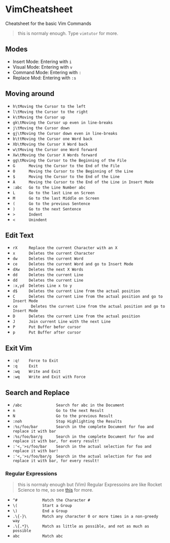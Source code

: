 # VimCheatsheet

Cheatsheet for the basic Vim Commands

> this is normaly enough. Type `vimtutor` for more. 

## Modes 

- Insert Mode: Entering with `i`
- Visual Mode: Entering with `v`
- Command Mode: Entering with `:` 
- Replace Mod: Entering with `:s`

## Moving around 

- `h\tMoving the Cursor to the left`
- `l\tMoving the Cursor to the right`
- `k\tMoving the Cursor up`
- `gk\tMoving the Cursor up even in line-breaks`
- `j\tMoving the Cursor down`
- `gj\tMoving the Cursor down even in line-breaks`
- `b\ttMoving the Cursor one Word back`
- `Xb\tMoving the Cursor X Word back`
- `w\tMoving the Cursor one Word forward`
- `Xw\tMoving the Cursor X Words forward`
- `gg\tMoving the Cursor to the Beginning of the File`
- `G      Moving the Cursor to the End of the File`
- `0      Moving the Cursor to the Beginning of the Line`
- `$      Moving the Cursor to the End of the Line`
- `A      Moving the Cursor to the End of the Line in Insert Mode`
- `:abc   Go to the Line Number abc` 
- `L      Go to the last Line on Screen` 
- `M      Go to the last Middle on Screen` 
- `(      Go to the previous Sentence` 
- `)      Go to the next Sentence` 
- `>      Indent` 
- `<      Unindent` 

## Edit Text 

- `rX     Replace the current Character with an X`
- `x      Deletes the current Character`
- `dw     Deletes the current Word`
- `ce     Deletes the current Word and go to Insert Mode`
- `dXw    Deletes the next X Words`
- `dd     Deletes the current Line`
- `dd     Deletes the current Line`
- `:x,yd  Deletes Line x to y`
- `d$     Deletes the current Line from the actual position`
- `C      Deletes the current Line from the actual position and go to Insert Mode`
- `ce      Deletes the current Line from the actual position and go to Insert Mode`
- `D      Deletes the current Line from the actual position` 
- `J      Join current Line with the next Line` 
- `P      Put Buffer befor cursor` 
- `p      Put Buffer after cursor` 

## Exit Vim 

- `:q!    Force to Exit`
- `:q     Exit`
- `:wq    Write and Exit`
- `:wq    Write and Exit with Force`

## Search and Replace

- `/abc               Search for abc in the Document`
- `n                  Go to the next Result`
- `N                  Go to the previous Result`
- `:noh               Stop Highlighting the Results`
- `:%s/foo/bar        Search in the complete Document for foo and replace it with bar`
- `:%s/foo/bar/g      Search in the complete Document for foo and replace it with bar, for every result!`
- `:'<,'>s/foo/bar    Search in the actual selection for foo and replace it with bar!`
- `:'<,'>s/foo/bar/g  Search in the actual selection for foo and replace it with bar, for every result!`

### Regular Expressions 

> this is normaly enough but (Vim) Regular Expressoins are like Rocket Science to me, so see [this](http://www.vimregex.com/) for more. 

- `^#           Match the Character #` 
- `\(           Start a Group` 
- `\)           End a Group` 
- `.\{-}\       Match any character 0 or more times in a non-greedy way` 
- `.\{.*}\      Match as little as possible, and not as much as possible` 
- `abc          Match abc` 
